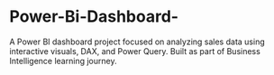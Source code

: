 # Power-Bi-Dashboard-
A Power BI dashboard project focused on analyzing sales data using interactive visuals, DAX, and Power Query. Built as part of Business Intelligence learning journey.
